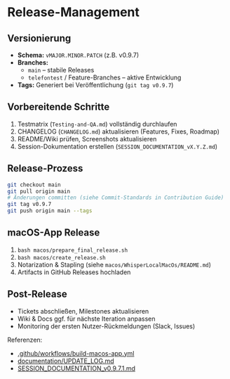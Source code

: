 # Release-Management

## Versionierung
- **Schema:** `vMAJOR.MINOR.PATCH` (z.B. v0.9.7)
- **Branches:**
  - `main` – stabile Releases
  - `telefontest` / Feature-Branches – aktive Entwicklung
- **Tags:** Generiert bei Veröffentlichung (`git tag v0.9.7`)

## Vorbereitende Schritte
1. Testmatrix (`Testing-and-QA.md`) vollständig durchlaufen
2. CHANGELOG (`CHANGELOG.md`) aktualisieren (Features, Fixes, Roadmap)
3. README/Wiki prüfen, Screenshots aktualisieren
4. Session-Dokumentation erstellen (`SESSION_DOCUMENTATION_vX.Y.Z.md`)

## Release-Prozess
```bash
git checkout main
git pull origin main
# Änderungen committen (siehe Commit-Standards in Contribution Guide)
git tag v0.9.7
git push origin main --tags
```

## macOS-App Release
1. `bash macos/prepare_final_release.sh`
2. `bash macos/create_release.sh`
3. Notarization & Stapling (siehe `macos/WhisperLocalMacOs/README.md`)
4. Artifacts in GitHub Releases hochladen

## Post-Release
- Tickets abschließen, Milestones aktualisieren
- Wiki & Docs ggf. für nächste Iteration anpassen
- Monitoring der ersten Nutzer-Rückmeldungen (Slack, Issues)

Referenzen:
- [.github/workflows/build-macos-app.yml](https://github.com/cubetribe/WhisperCC_MacOS_Local/blob/main/.github/workflows/build-macos-app.yml)
- [documentation/UPDATE_LOG.md](https://github.com/cubetribe/WhisperCC_MacOS_Local/blob/main/documentation/UPDATE_LOG.md)
- [SESSION_DOCUMENTATION_v0.9.7.1.md](https://github.com/cubetribe/WhisperCC_MacOS_Local/blob/main/SESSION_DOCUMENTATION_v0.9.7.1.md)

